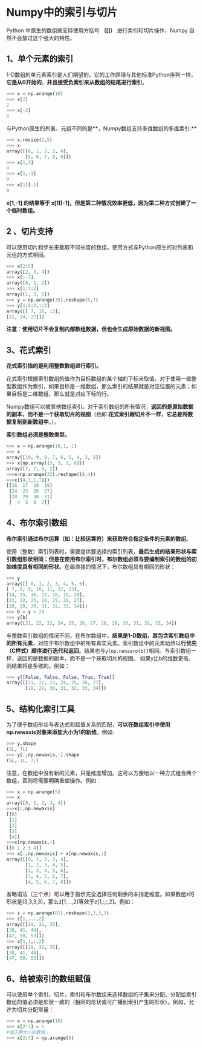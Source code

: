 ﻿# Numpy中的索引与切片
Python 中原生的数组就支持使用方括号 **（[]）** 进行索引和切片操作，Numpy 自然不会放过这个强大的特性。

## 1、单个元素的索引
1-D数组的单元素索引是人们期望的。它的工作原理与其他标准Python序列一样。**它是从0开始的**，**并且接受负索引来从数组的结尾进行索引**。
```python
>>> x = np.arange(10)  
>>> x[2]  
2  
>>> x[-2]  
8
```
与Python原生的列表、元组不同的是**，Numpy数组支持多维数组的多维索引:**
```python
>>> x.resize(2,5)  
>>> x  
array([[0, 1, 2, 3, 4],  
	   [5, 6, 7, 8, 9]])  
>>> x[1,3]  
8  
>>> x[1,-1]  
9  
>>> x[1][-1]  
9
```
**x[1,-1] 的结果等于 x[1][-1]，但是第二种情况效率更低，因为第二种方式创建了一个临时数组。**
## 2 、切片支持

可以使用切片和步长来截取不同长度的数组，使用方式与Python原生的对列表和元组的方式相同。
```python
>>> x[2:5]  
array([2, 3, 4])  
>>> x[:-7]  
array([0, 1, 2])  
>>> x[1:7:2]  
array([1, 3, 5])  
>>> y = np.arange(35).reshape(5,7)  
>>> y[1:5:2,::3]  
array([[ 7, 10, 13],  
[21, 24, 27]])
```
**注意**：**使用切片不会复制内部数组数据，但也会生成原始数据的新视图。**

## 3、花式索引
**花式索引指的是利用整数数组进行索引。**

花式索引根据索引数组的值作为目标数组的某个轴的下标来取值。对于使用一维整型数组作为索引，如果目标是一维数组，那么索引的结果就是对应位置的元素；如果目标是二维数组，那么就是对应下标的行。

Numpy数组可以被其他数组索引。对于索引数组的所有情况，**返回的是原始数据的副本，而不是一个获取切片的视图**（也即:**花式索引跟切片不一样，它总是将数据复制到新数组中**。）。

**索引数组必须是整数类型。**
```python
>>> x = np.arange(10,1,-1)  
>>> x  
array([10, 9, 8, 7, 6, 5, 4, 3, 2])  
>>> x[np.array([3, 3, 1, 8])]  
array([7, 7, 9, 2])
>>>x=np.arange(32).reshape((8,4))  
>>>x[[4,2,1,7]])
[[16  17  18  19] 
 [24  25  26  27] 
 [28  29  30  31] 
 [  4  5  6  7]]
```
## 4、布尔索引数组
**布尔索引通过布尔运算（如：比较运算符）来获取符合指定条件的元素的数组**。

使用（整数）索引列表时，需要提供要选择的索引列表，**最后生成的结果形状与索引数组形状相同**；**但是在使用布尔索引时，布尔数组必须与要编制索引的数组的初始维度具有相同的形状**。在最直接的情况下，布尔数组具有相同的形状：
```python
>>> y  
array([[ 0, 1, 2, 3, 4, 5, 6],  
[ 7, 8, 9, 10, 11, 12, 13],  
[14, 15, 16, 17, 18, 19, 20],  
[21, 22, 23, 24, 25, 26, 27],  
[28, 29, 30, 31, 32, 33, 34]])  
>>> b = y > 20  
>>> y[b]  
array([21, 22, 23, 24, 25, 26, 27, 28, 29, 30, 31, 32, 33, 34])
```
与整数索引数组的情况不同，在布尔数组中，**结果是1-D数组，其包含索引数组中的所有元素**，对应于布尔数组中的所有真实元素。索引数组中的元素始终以**行优先（C样式）顺序进行迭代和返回**。结果也与`y[np.nonzero(b)]`相同。与索引数组一样，返回的是数据的副本，而不是一个获取切片的视图。
如果y比b的维数更高，则结果将是多维的。例如：
```python
>>> y[[False, False, False, True, True]]  
array([[21, 22, 23, 24, 25, 26, 27],  
	   [28, 29, 30, 31, 32, 33, 34]])
```
## 5、结构化索引工具
为了便于数组形状与表达式和赋值关系的匹配，**可以在数组索引中使用np.newaxis对象来添加大小为1的新维**。例如:
```python
>>> y.shape  
(5L, 7L)  
>>> y[:,np.newaxis,:].shape  
(5L, 1L, 7L)
```
注意，在数组中没有新的元素，只是维度增加。这可以方便地以一种方式组合两个数组，否则将需要明确重塑操作。例如：
```python
>>> x = np.arange(5)  
>>> x  
array([0, 1, 2, 3, 4])  
>>>x[:,np.newaxis]
[[0]
 [1]
 [2]
 [3]
 [4]]
>>>x[np.newaxis,:]
[[0 1 2 3 4]]
>>> x[:,np.newaxis] + x[np.newaxis,:]
array([[0, 1, 2, 3, 4],  
	   [1, 2, 3, 4, 5],  
       [2, 3, 4, 5, 6],  
       [3, 4, 5, 6, 7],  
       [4, 5, 6, 7, 8]])
```
省略语法（三个点）可以用于指示完全选择任何剩余的未指定维度。如果数组z的形状是(3,3,3,3)，那么z[1,...,2]等效于z[1,:,:,2]。例如：
```python
>>> z = np.arange(81).reshape(3,3,3,3)  
>>> z[1,...,2]  
array([[29, 32, 35],  
[38, 41, 44],  
[47, 50, 53]])  
>>> z[1,:,:,2]  
array([[29, 32, 35],  
[38, 41, 44],  
[47, 50, 53]])
```
## 6、给被索引的数组赋值
可以使用单个索引，切片，索引和布尔数组来选择数组的子集来分配。分配给索引数组的值必须是形状一致的（相同的形状或可广播到索引产生的形状）。例如，允许为切片分配常量：
```python
>>> x = np.arange(10)  
>>> x[2:7] = 1
#或正确大小的数组：
>>> x[2:7] = np.arange(5)
```
